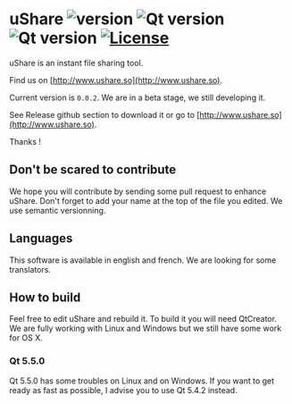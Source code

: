 # uShare ![version](https://img.shields.io/badge/version-0.0.2-green.svg?style=flat-square) ![Qt version](https://img.shields.io/badge/Qt-5.4.2-blue.svg?style=flat-square) ![Qt version](https://img.shields.io/badge/Qt-5.5.0-blue.svg?style=flat-square) [![License](https://img.shields.io/badge/License-GNU%20GPL%203-blue.svg?style=flat-square)](LICENSE)
uShare is an instant file sharing tool.

Find us on [http://www.ushare.so](http://www.ushare.so).

Current version is `0.0.2`. We are in a beta stage, we still developing it.

See Release github section to download it or go to [http://www.ushare.so](http://www.ushare.so).

Thanks !

## Don't be scared to contribute
We hope you will contribute by sending some pull request to enhance uShare. Don't forget to add your name at the top of the file you edited. We use semantic versionning.

## Languages
This software is available in english and french. We are looking for some translators.

## How to build
Feel free to edit uShare and rebuild it. To build it you will need QtCreator. We are fully working with Linux and Windows but we still have some work for OS X.

### Qt 5.5.0
Qt 5.5.0 has some troubles on Linux and on Windows. If you want to get ready as fast as possible, I advise you to use Qt 5.4.2 instead.
